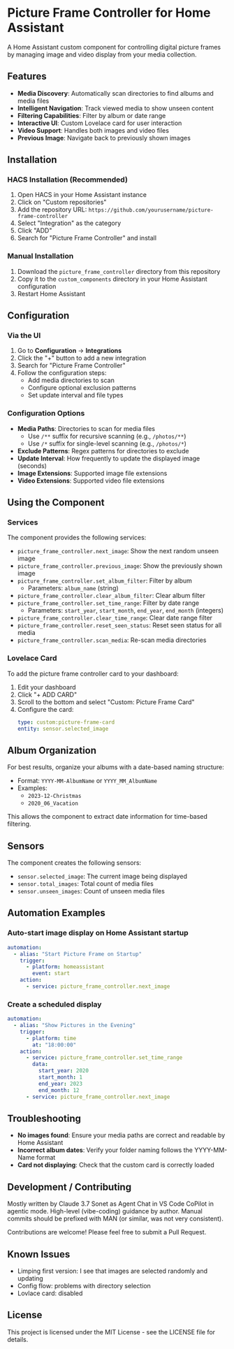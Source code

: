 # Picture Frame Controller for Home Assistant

A Home Assistant custom component for controlling digital picture frames by managing image and video display from your media collection.

## Features

- **Media Discovery**: Automatically scan directories to find albums and media files
- **Intelligent Navigation**: Track viewed media to show unseen content
- **Filtering Capabilities**: Filter by album or date range
- **Interactive UI**: Custom Lovelace card for user interaction
- **Video Support**: Handles both images and video files
- **Previous Image**: Navigate back to previously shown images

## Installation

### HACS Installation (Recommended)

1. Open HACS in your Home Assistant instance
2. Click on "Custom repositories"
3. Add the repository URL: `https://github.com/yourusername/picture-frame-controller`
4. Select "Integration" as the category
5. Click "ADD"
6. Search for "Picture Frame Controller" and install

### Manual Installation

1. Download the `picture_frame_controller` directory from this repository
2. Copy it to the `custom_components` directory in your Home Assistant configuration
3. Restart Home Assistant

## Configuration

### Via the UI

1. Go to **Configuration** → **Integrations**
2. Click the "+" button to add a new integration
3. Search for "Picture Frame Controller"
4. Follow the configuration steps:
   - Add media directories to scan
   - Configure optional exclusion patterns
   - Set update interval and file types

### Configuration Options

- **Media Paths**: Directories to scan for media files
  - Use `/**` suffix for recursive scanning (e.g., `/photos/**`)
  - Use `/*` suffix for single-level scanning (e.g., `/photos/*`)
- **Exclude Patterns**: Regex patterns for directories to exclude
- **Update Interval**: How frequently to update the displayed image (seconds)
- **Image Extensions**: Supported image file extensions
- **Video Extensions**: Supported video file extensions

## Using the Component

### Services

The component provides the following services:

- `picture_frame_controller.next_image`: Show the next random unseen image
- `picture_frame_controller.previous_image`: Show the previously shown image
- `picture_frame_controller.set_album_filter`: Filter by album
  - Parameters: `album_name` (string)
- `picture_frame_controller.clear_album_filter`: Clear album filter
- `picture_frame_controller.set_time_range`: Filter by date range
  - Parameters: `start_year`, `start_month`, `end_year`, `end_month` (integers)
- `picture_frame_controller.clear_time_range`: Clear date range filter
- `picture_frame_controller.reset_seen_status`: Reset seen status for all media
- `picture_frame_controller.scan_media`: Re-scan media directories

### Lovelace Card

To add the picture frame controller card to your dashboard:

1. Edit your dashboard
2. Click "+ ADD CARD"
3. Scroll to the bottom and select "Custom: Picture Frame Card"
4. Configure the card:
   ```yaml
   type: custom:picture-frame-card
   entity: sensor.selected_image
   ```

## Album Organization

For best results, organize your albums with a date-based naming structure:

- Format: `YYYY-MM-AlbumName` or `YYYY_MM_AlbumName`
- Examples:
  - `2023-12-Christmas`
  - `2020_06_Vacation`

This allows the component to extract date information for time-based filtering.

## Sensors

The component creates the following sensors:

- `sensor.selected_image`: The current image being displayed
- `sensor.total_images`: Total count of media files
- `sensor.unseen_images`: Count of unseen media files

## Automation Examples

### Auto-start image display on Home Assistant startup

```yaml
automation:
  - alias: "Start Picture Frame on Startup"
    trigger:
      - platform: homeassistant
        event: start
    action:
      - service: picture_frame_controller.next_image
```

### Create a scheduled display

```yaml
automation:
  - alias: "Show Pictures in the Evening"
    trigger:
      - platform: time
        at: "18:00:00"
    action:
      - service: picture_frame_controller.set_time_range
        data:
          start_year: 2020
          start_month: 1
          end_year: 2023
          end_month: 12
      - service: picture_frame_controller.next_image
```

## Troubleshooting

- **No images found**: Ensure your media paths are correct and readable by Home Assistant
- **Incorrect album dates**: Verify your folder naming follows the YYYY-MM-Name format
- **Card not displaying**: Check that the custom card is correctly loaded

## Development / Contributing

Mostly written by Claude 3.7 Sonet as Agent Chat in VS Code CoPilot in agentic mode. High-level (vibe-coding) guidance by author. Manual commits should be prefixed with MAN (or similar, was not very consistent).

Contributions are welcome! Please feel free to submit a Pull Request.

## Known Issues

- Limping first version: I see that images are selected randomly and updating
- Config flow: problems with directory selection
- Lovlace card: disabled

## License

This project is licensed under the MIT License - see the LICENSE file for details.